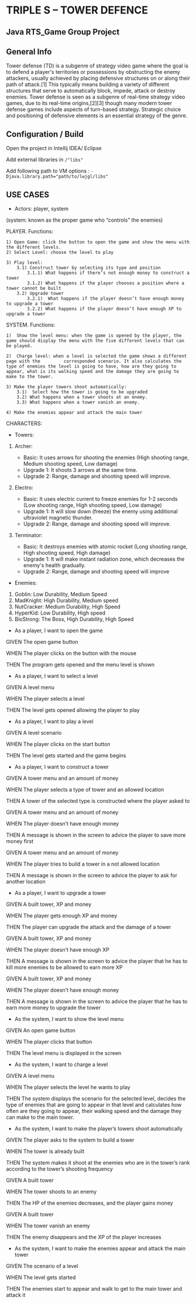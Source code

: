# TRIPLE S – TOWER DEFENCE
## Java RTS_Game Group Project


## General Info

Tower defense (TD) is a subgenre of strategy video game where the goal is to defend a player's territories or possessions by obstructing the enemy attackers, usually achieved by placing defensive structures on or along their path of attack.[1] This typically means building a variety of different structures that serve to automatically block, impede, attack or destroy enemies. Tower defense is seen as a subgenre of real-time strategy video games, due to its real-time origins,[2][3] though many modern tower defense games include aspects of turn-based strategy. Strategic choice and positioning of defensive elements is an essential strategy of the genre.

## Configuration / Build

Open the project in Intellij IDEA/ Eclipse

Add external libraries in ```/"libs"```

Add following path to VM options : ```-Djava.library.path="path/to/lwjgl/libs"```





## USE CASES

- Actors: player, system

(system: known as the proper game who “controls” the enemies)

PLAYER. Functions:

	1) Open Game: click the button to open the game and show the menu with the different levels.
	2) Select Level: choose the level to play
	
	3) Play level:
		3.1) Construct tower by selecting its type and position
			3.1.1) What happens if there’s not enough money to construct a tower
			3.1.2) What happens if the player chooses a position where a tower cannot be built
		3.2) Upgrade tower
			3.2.1)  What happens if the player doesn’t have enough money to upgrade a tower
			3.2.2) What happens if the player doesn’t have enough XP to upgrade a tower

SYSTEM. Functions:
	
	1)  Show the level menu: when the game is opened by the player, the game should display the menu with the five different levels that can be played.

	2)  Charge level: when a level is selected the game shows a different page with the 		corresponded scenario. It also calculates the type of enemies the level is going to have, how are they going to appear, what is its walking speed and the damage they are going to make to the tower.

	3) Make the player towers shoot automatically:
		3.1)  Select how the tower is going to be upgraded
		3.2) What happens when a tower shoots at an enemy.
		3.3) What happens when a tower vanish an enemy.
 	
	4) Make the enemies appear and attack the main tower

CHARACTERS:

- Towers: 
 1) Archer: 
    - Basic: It uses arrows for shooting the enemies (High shooting range, Medium shooting speed, Low damage)
    - Upgrade 1: It shoots 3 arrows at the same time.
    - Upgrade 2: Range, damage and shooting speed will improve.

 2) Electro:
    - Basic: It uses electric current to freeze enemies for 1-2 seconds (Low shooting range, High shooting speed, Low damage)
    - Upgrade 1: It will slow down (freeze) the enemy using additional ultraviolet magnetic thunder.
    - Upgrade 2: Range, damage and shooting speed will improve.

 3) Terminator: 
    - Basic: It destroys enemies with atomic rocket (Long shooting range, High shooting speed, High damage)
    - Upgrade 1: It will make instant radiation zone, which decreases the enemy's health gradually.
    - Upgrade 2: Range, damage and shooting speed will improve

- Enemies:
 1) Goblin: Low Durability, Medium Speed
 2) MadKnight: High Durability, Medium speed
 3) NutCracker: Medium Durability, High Speed
 4) HyperKid: Low Durability, High speed
 5) BioStrong: The Boss, High Durability, High Speed



- As a player, I want to open the game

GIVEN	The open game button

WHEN	The player clicks on the button with the mouse

THEN	The program gets opened and the menu level is shown


- As a player, I want to select a level

GIVEN	A level menu

WHEN	The player selects a level

THEN	The level gets opened allowing the player to play

 
- As a player, I want to play a level

GIVEN	A level scenario

WHEN	The player clicks on the start button

THEN	The level gets started and the game begins


- As a player, I want to construct a tower

GIVEN	A tower menu and an amount of money

WHEN	The player selects a type of tower and an allowed location

THEN	A tower of the selected type is constructed where the player asked to



GIVEN	A tower menu and an amount of money

WHEN	The player doesn’t have enough money

THEN	A message is shown in the screen to advice the player to save more money first


GIVEN	A tower menu and an amount of money

WHEN	The player tries to build a tower in a not allowed location

THEN	A message is shown in the screen to advice the player to ask for another location


- As a player, I want to upgrade a tower

GIVEN	A built tower, XP and money

WHEN	The player gets enough XP and money

THEN	The player can upgrade the attack and the damage of a tower


GIVEN	A built tower, XP and money

WHEN	The player doesn’t have enough XP

THEN	A message is shown in the screen to advice the player that he has to kill more enemies to be allowed to earn more XP


GIVEN	A built tower, XP and money

WHEN	The player doesn’t have enough money

THEN	A message is shown in the screen to advice the player that he has to earn more money to upgrade the tower


- As the system, I want to show the level menu

GIVEN	An open game button

WHEN	The player clicks that button

THEN	The level menu is displayed in the screen


- As the system, I want to charge a level

GIVEN	A level menu

WHEN	The player selects the level he wants to play

THEN	The system displays the scenario for the selected level, decides the type of enemies that are going to appear in that level and calculates how often are they going to appear, their walking speed and the damage they can make to the main tower.


- As the system, I want to make the player’s towers shoot automatically

GIVEN	The player asks to the system to build a tower

WHEN	The tower is already built

THEN	The system makes it shoot at the enemies who are in the tower’s rank according to the tower’s shooting frequency


GIVEN	A built tower

WHEN	The tower shoots to an enemy

THEN	The HP of the enemies decreases, and the player gains money


GIVEN	A built tower

WHEN	The tower vanish an enemy

THEN	The enemy disappears and the XP of the player increases


- As the system, I want to make the enemies appear and attack the main tower

GIVEN	The scenario of a level

WHEN	The level gets started

THEN	The enemies start to appear and walk to get to the main tower and attack it
